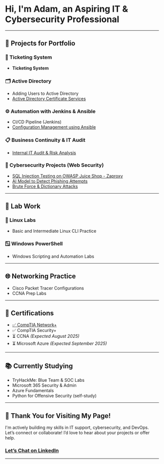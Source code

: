 # Hi, I'm Adam, an **Aspiring IT & Cybersecurity Professional** 

---

## 🔧 Projects for Portfolio

### 📝 Ticketing System
- **Ticketing System** 

### 🗂️ Active Directory
- Adding Users to Active Directory
- [Active Directory Certificate Services](https://github.com/adamegomez/Active-Directory-Cert-Service)

### ⚙️ Automation with Jenkins & Ansible
- CI/CD Pipeline (Jenkins)
- [Configuration Management using Ansible](https://github.com/adamegomez/Ansible-Use-Cases/tree/main)

### 📋 Business Continuity & IT Audit
- [Internal IT Audit & Risk Analysis](https://github.com/adamegomez/T-Business-Continuity-Recovery-Audit/blob/main/README.md)

### 🔐 Cybersecurity Projects (Web Security)
- [SQL Injection Testing on OWASP Juice Shop - Zaproxy](https://github.com/adamegomez/SQL-Injection-Testing-on-OWASP-Juice-Shop)
- [AI Model to Detect Phishing Attempts](https://github.com/adamegomez/AI-Powered-Phishing-Email-Detection)
- [Brute Force & Dictionary Attacks](https://github.com/adamegomez/Brute-Force-Dictionary-Attacks/blob/main/README.md)

---

## 🧪 Lab Work

### 🐧 Linux Labs
- Basic and Intermediate Linux CLI Practice

### 🪟 Windows PowerShell
- Windows Scripting and Automation Labs

---

## 🌐 Networking Practice

- Cisco Packet Tracer Configurations
- CCNA Prep Labs

---

## 📜 Certifications

- [✅ CompTIA Network+](https://github.com/adamegomez/Comptia-Network-/blob/main/Network%2B%20Cert.pdf)
- ✅ CompTIA Security+
- ⏳ CCNA *(Expected August 2025)*
- ⏳ Microsoft Azure *(Expected September 2025)*

---

## 📚 Currently Studying

- TryHackMe: Blue Team & SOC Labs
- Microsoft 365 Security & Admin
- Azure Fundamentals
- Python for Offensive Security (self-study)

---

## 👋 Thank You for Visiting My Page!

I'm actively building my skills in IT support, cybersecurity, and DevOps.  
Let’s connect or collaborate! I’d love to hear about your projects or offer help.

### [Let’s Chat on LinkedIn](https:www.linkedin.com/in/adam-gomez-3619a1243)  

---

